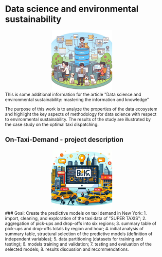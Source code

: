 # Data science and environmental sustainability 
<div id="header" align="center">
  <img src="dataeco.jfif"/ width="200">
</div>
This is some additional information for the article "Data science and environmental sustainability: mastering the information and knowledge"

The purpose of this work is to analyze the properties of the data ecosystem and highlight the key aspects of methodology for data science with respect to environmental sustainability. The results of the study are illustrated by the case study on the optimal taxi dispatching.

## On-Taxi-Demand - project description
<div id="header" align="center">
  <img src="taxiImage.jfif"/ width="200">
</div>
### Goal: Create the predictive models on taxi demand in New York:
1. import, cleaning, and exploration of the taxi data of "SUPER TAXIS";
2. aggregation of pick-ups and drop-offs into six regions;
3. summary table of pick-ups and drop-offs totals by region and hour;
4. initial analysis of summary table, structural selection of the predictive models (definition of independent
variables);
5. data partitioning (datasets for training and testing);
6. models training and validation;
7. testing and evaluation of the selected models;
8. results discussion and recommendations.
